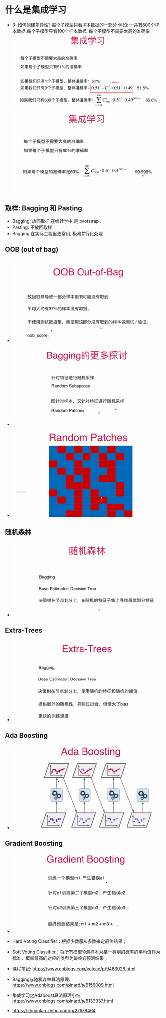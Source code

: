 # 什么是集成学习
- 3: 如何创建差异性?
  每个子模型只看样本数据的一部分
  例如: 一共有500个样本数据,每个子模型只看100个样本数据.
  每个子模型不需要太高的准确率
  ![avatar](images/1.png)
  ![avatar](images/2.png)
## 取样: Bagging 和 Pasting
- Bagging: 放回取样,在统计学中,是 bootstrap . 
- Pasting: 不放回取样
- Bagging 在实际工程里更常用, 极易并行化处理

## OOB (out of bag)
- ![avatar](images/3.png)
- ![avatar](images/4.png)
- ![avatar](images/5.png)

## 随机森林
- ![avatar](images/6.png)

## Extra-Trees
- ![avatar](images/7.png)

## Ada Boosting
- ![avatar](images/8.png)

## Gradient Boosting
- ![avatar](images/9.png)

- Hard Voting Classifier：根据少数服从多数来定最终结果；
- Soft Voting Classifier：将所有模型预测样本为某一类别的概率的平均值作为标准，概率最高的对应的类型为最终的预测结果；
- 课程笔记: https://www.cnblogs.com/volcao/p/9483026.html
- Bagging与随机森林算法原理: https://www.cnblogs.com/pinard/p/6156009.html
- 集成学习之Adaboost算法原理小结: https://www.cnblogs.com/pinard/p/6133937.html
- https://zhuanlan.zhihu.com/p/27689464